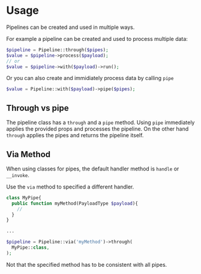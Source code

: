 # Usage

Pipelines can be created and used in multiple ways.

For example a pipeline can be created and used to process multiple data:

```php
$pipeline = Pipeline::through($pipes);
$value = $pipeline->process($payload);
// or
$value = $pipeline->with($payload)->run();
```

Or you can also create and immidiately process data by calling `pipe`

```php
$value = Pipeline::with($payload)->pipe($pipes);
```

## Through vs pipe

The pipeline class has a `through` and a `pipe` method. Using `pipe` immediately applies the provided props and processes the pipeline. On the other hand `through` applies the pipes and returns the pipeline itself.

## Via Method

When using classes for pipes, the default handler method is `handle` or `__invoke`.

Use the `via` method to specified a different handler.

```php
class MyPipe{
  public function myMethod(PayloadType $payload){
    //
  }
}

...

$pipeline = Pipeline::via('myMethod')->through(
  MyPipe::class,
);
```

Not that the specified method has to be consistent with all pipes.
